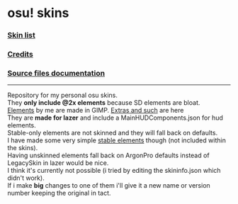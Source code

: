 # osu! skins
### [Skin list](skins.md)
### [Credits](credits.md)
### [Source files documentation](source.md)
---
Repository for my personal osu skins.<br>
They **only include @2x elements** because SD elements are bloat.<br>
[Elements](source) by me are made in GIMP.
[Extras and such](extra-elements) are here<br>
They are **made for lazer** and include a MainHUDComponents.json for hud elements. <br>
Stable-only elements are not skinned and they will fall back on defaults.<br>
I have made some very simple [stable elements](stable-elements) though (not included within the skins).<br>
Having unskinned elements fall back on ArgonPro defaults instead of LegacySkin in lazer would be nice.<br>
I think it's currently not possible (i tried by editing the skininfo.json which didn't work).<br>
If i make **big** changes to one of them i'll give it a new name or version number keeping the original in tact.
